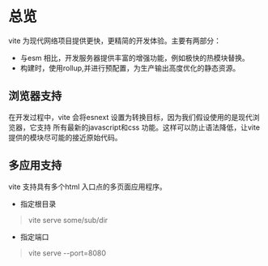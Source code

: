 # 总览
vite 为现代网络项目提供更快，更精简的开发体验。主要有两部分：
- 与esm 相比，开发服务器提供丰富的增强功能，例如极快的热模块替换。
- 构建时，使用rollup,并进行预配置，为生产输出高度优化的静态资源。


## 浏览器支持
在开发过程中，vite 会将esnext 设置为转换目标，因为我们假设使用的是现代浏览器，它支持
所有最新的javascript和css 功能。这样可以防止语法降低，让vite 提供的模块尽可能的接近原始代码。

## 多应用支持
vite 支持具有多个html 入口点的多页面应用程序。

- 指定根目录
> vite serve some/sub/dir
- 指定端口
> vite serve --port=8080

